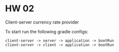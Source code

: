 # HW 02
Client-server currency rate provider

To start run the following gradle configs:
```
client-server -> server -> application -> bootRun
client-server -> client -> application -> bootRun
```
